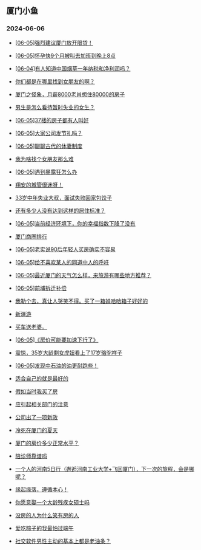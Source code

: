 ## 厦门小鱼 
### 2024-06-06

+ [[06-05]强烈建议厦门放开限贷！](http://bbs.xmfish.com/read-htm-tid-18200607.html)

+ [[06-05]怀孕快9个月被叫去加班到晚上8点](http://bbs.xmfish.com/read-htm-tid-18200497.html)

+ [[06-04]有人知道中国烟草一年纳税和净利润吗？](http://bbs.xmfish.com/read-htm-tid-18200477.html)

+ [你们都是在哪里找到女朋友的啊？](http://bbs.xmfish.com/read-htm-tid-18200465.html)

+ [厦门之怪象，月薪8000老肖想住80000的房子](http://bbs.xmfish.com/read-htm-tid-18200560.html)

+ [男生是怎么看待暂时失业的女生？](http://bbs.xmfish.com/read-htm-tid-18200605.html)

+ [[06-05]37楼的房子都有人叫好](http://bbs.xmfish.com/read-htm-tid-18200741.html)

+ [[06-05]大家公司发节礼吗？](http://bbs.xmfish.com/read-htm-tid-18200611.html)

+ [[06-05]聊聊古代的休妻制度](http://bbs.xmfish.com/read-htm-tid-18200506.html)

+ [我为啥找个女朋友那么难](http://bbs.xmfish.com/read-htm-tid-18200466.html)

+ [[06-05]遇到暴露狂怎么办](http://bbs.xmfish.com/read-htm-tid-18200845.html)

+ [翔安的城管很迷呀！](http://bbs.xmfish.com/read-htm-tid-18200620.html)

+ [33岁中年失业大叔，面试失败回家包饺子](http://bbs.xmfish.com/read-htm-tid-18200868.html)

+ [还有多少人没有达到这样的居住标准？](http://bbs.xmfish.com/read-htm-tid-18200703.html)

+ [[06-05]当前经济环境下，你的幸福指数下降了没有](http://bbs.xmfish.com/read-htm-tid-18200514.html)

+ [厦门商圈排行](http://bbs.xmfish.com/read-htm-tid-18200718.html)

+ [[06-05]老实说90后年轻人买房确实不容易](http://bbs.xmfish.com/read-htm-tid-18200909.html)

+ [[06-05]给不喜欢某人的同道中人的呼吁](http://bbs.xmfish.com/read-htm-tid-18200809.html)

+ [[06-05]最近厦门的天气怎么样，来旅游有哪些地方推荐？](http://bbs.xmfish.com/read-htm-tid-18200646.html)

+ [[06-05]前埔拆迁补偿](http://bbs.xmfish.com/read-htm-tid-18200834.html)

+ [我勒个去，真让人哭笑不得。买了一箱娃哈哈箱子好好的](http://bbs.xmfish.com/read-htm-tid-18200890.html)

+ [新疆游](http://bbs.xmfish.com/read-htm-tid-18200789.html)

+ [买车送老婆。](http://bbs.xmfish.com/read-htm-tid-18200948.html)

+ [[06-05]《房价可能要加速下行了》](http://bbs.xmfish.com/read-htm-tid-18200969.html)

+ [震惊，35岁大龄剩女虎妞看上了17岁骆驼祥子](http://bbs.xmfish.com/read-htm-tid-18200865.html)

+ [[06-05]发现中石油的油更耐跑些！](http://bbs.xmfish.com/read-htm-tid-18200932.html)

+ [适合自己的就是最好的](http://bbs.xmfish.com/read-htm-tid-18200943.html)

+ [假如当时我买了房](http://bbs.xmfish.com/read-htm-tid-18200989.html)

+ [应引起相关部门的注意](http://bbs.xmfish.com/read-htm-tid-18200895.html)

+ [公司出了一项新政](http://bbs.xmfish.com/read-htm-tid-18201003.html)

+ [冷死在厦门的夏天](http://bbs.xmfish.com/read-htm-tid-18201074.html)

+ [厦门的房价多少正常水平？](http://bbs.xmfish.com/read-htm-tid-18201005.html)

+ [陪诊师靠谱吗](http://bbs.xmfish.com/read-htm-tid-18200934.html)

+ [一个人的河南5日行（邂逅河南工业大学+飞回厦门），下一次的旅程，会是哪呢？](http://bbs.xmfish.com/read-htm-tid-18200921.html)

+ [缘起缘落，遵循本心！](http://bbs.xmfish.com/read-htm-tid-18200966.html)

+ [你愿意娶一个大龄残疾女硕士吗](http://bbs.xmfish.com/read-htm-tid-18201155.html)

+ [没房的人为什么笑有房的人](http://bbs.xmfish.com/read-htm-tid-18201014.html)

+ [爱吃粽子的我最怕过端午](http://bbs.xmfish.com/read-htm-tid-18201104.html)

+ [社交软件男性主动的基本上都是老油条？](http://bbs.xmfish.com/read-htm-tid-18201064.html)

